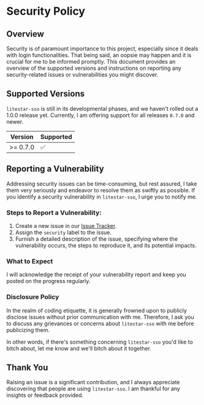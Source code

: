 # Security Policy

## Overview

Security is of paramount importance to this project, especially since it deals with login functionalities.
That being said, an oopsie may happen and it is crucial for me to be informed promptly. This document provides an overview of the supported
versions and instructions on reporting any security-related issues or vulnerabilities you might discover.

## Supported Versions

`litestar-sso` is still in its developmental phases, and we haven't rolled out a 1.0.0 release yet. Currently, I am offering support for all releases `0.7.0` and newer.

| Version  | Supported          |
| -------- | ------------------ |
| >= 0.7.0 | :white_check_mark: |

## Reporting a Vulnerability

Addressing security issues can be time-consuming, but rest assured, I take them very seriously and endeavor to resolve them as swiftly as possible. If you identify a security vulnerability in `litestar-sso`, I urge you to notify me.

### Steps to Report a Vulnerability:

1. Create a new issue in our [Issue Tracker](https://github.com/tomasvotava/litestar-sso/issues).
2. Assign the `security` label to the issue.
3. Furnish a detailed description of the issue, specifying where the vulnerability occurs, the steps to reproduce it, and its potential impacts.

### What to Expect

I will acknowledge the receipt of your vulnerability report and keep you posted on the progress regularly.

### Disclosure Policy

In the realm of coding etiquette, it is generally frowned upon to publicly disclose issues without prior communication with me.
Therefore, I ask you to discuss any grievances or concerns about `litestar-sso` with me before publicizing them.

In other words, if there's something concerning `litestar-sso` you'd like to bitch about, let me know and we'll bitch about it together.

## Thank You

Raising an issue is a significant contribution, and I always appreciate discovering that people are using `litestar-sso`. I am thankful for any insights or feedback provided.
